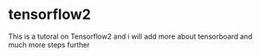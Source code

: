 # tensorflow2

This is a tutoral on Tensorflow2 and i will add more about tensorboard and much more steps further 
